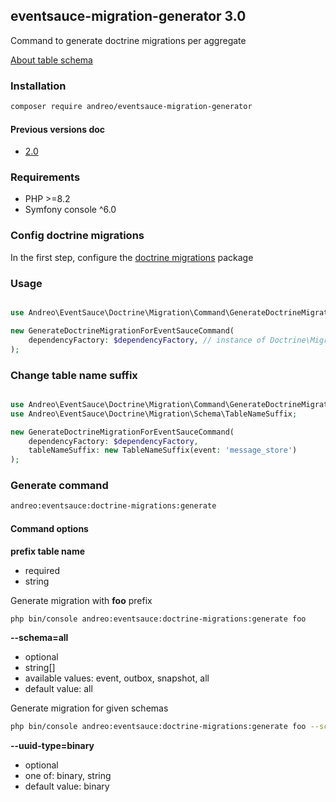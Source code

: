## eventsauce-migration-generator 3.0

Command to generate doctrine migrations per aggregate

[About table schema](https://eventsauce.io/docs/message-storage/repository-table-schema/)

### Installation

```bash
composer require andreo/eventsauce-migration-generator
```

#### Previous versions doc

- [2.0](https://github.com/eventsauce-symfony/eventsauce-migration-generator/tree/2.0.2)

### Requirements

- PHP >=8.2
- Symfony console ^6.0


### Config doctrine migrations

In the first step, configure the [doctrine migrations](https://www.doctrine-project.org/projects/doctrine-migrations/en/3.3/reference/configuration.html#configuration) package

### Usage

```php

use Andreo\EventSauce\Doctrine\Migration\Command\GenerateDoctrineMigrationForEventSauceCommand;

new GenerateDoctrineMigrationForEventSauceCommand(
    dependencyFactory: $dependencyFactory, // instance of Doctrine\Migrations\DependencyFactory
);
```

### Change table name suffix

```php

use Andreo\EventSauce\Doctrine\Migration\Command\GenerateDoctrineMigrationForEventSauceCommand;
use Andreo\EventSauce\Doctrine\Migration\Schema\TableNameSuffix;

new GenerateDoctrineMigrationForEventSauceCommand(
    dependencyFactory: $dependencyFactory,
    tableNameSuffix: new TableNameSuffix(event: 'message_store')
);
```

### Generate command

```bash
andreo:eventsauce:doctrine-migrations:generate
```

#### Command options

**prefix table name**

- required
- string

Generate migration with **foo** prefix

```bash
php bin/console andreo:eventsauce:doctrine-migrations:generate foo
```

**--schema=all**

- optional
- string[]
- available values: event, outbox, snapshot, all
- default value: all

Generate migration for given schemas

```bash
php bin/console andreo:eventsauce:doctrine-migrations:generate foo --schema=event --schema=snapshot
```

**--uuid-type=binary**

- optional
- one of: binary, string
- default value: binary
